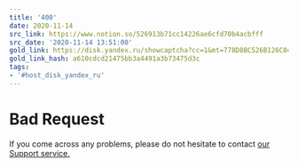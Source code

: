 ```yaml
---
title: '400'
date: 2020-11-14
src_link: https://www.notion.so/526913b71cc14226ae6cfd70b4acbfff
src_date: '2020-11-14 13:51:00'
gold_link: https://disk.yandex.ru/showcaptcha?cc=1&mt=778D8BC526B126C0407F334A329DC3C84E1F099B014CDEB5B7B72780CC971A8FFCAB566D7755745BA9E30197FA223271DA0F4C0393AE9A6708F84AF4E2BAC98C85BBBEED81B3F76FCBBA1F834A403A08F65EE769A2A7DB3C2CEE62844EB6559966EBA51CD98C3EB79469E7CF857EC8FFC82912E2FEC4EAACECDB613CD3B96DD251BB7D9C52CA01107F8A6F98075AE479EA089561BC040C7C050B6F1C244AF5C3715528E6BCE366567E550AC3F7D05458E1FE901481DD9F46450C564773F9292044F6F45BDB2B5569D3293E52C89BC571718E51476CF71FF0E8EA340193F0A18AEEF773B494F58BCE7037BC1EF74A686703E20A308E&retpath=aHR0cHM6Ly9kaXNrLnlhbmRleC5ydS9kLzVOS194SnlDdXEwem1RP3c9MQ%2C%2C_47466a28b1f675e09035ff6c1cfec57a&t=2%2F1715507421%2F954ab95deb3fcacd77f23c0325d994dc&u=a52d4e16-1540f65c-cf94601a-bd9ea55a&s=61c71ba40de7511c5c27d92c9dcf6674
gold_link_hash: a610cdcd21475bb3a4491a3b73475d3c
tags:
- '#host_disk_yandex_ru'
---
```




Bad Request
===========


If you come across any problems, please do not hesitate to contact [our Support service.](https://yandex.com/support/smart-captcha?form-unique_key=/#help)